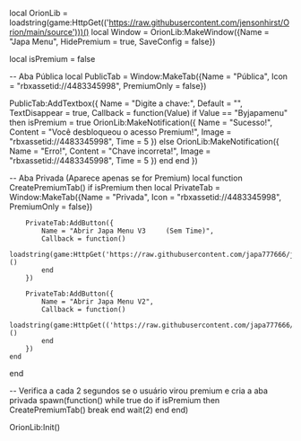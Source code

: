 local OrionLib = loadstring(game:HttpGet(('https://raw.githubusercontent.com/jensonhirst/Orion/main/source')))()
local Window = OrionLib:MakeWindow({Name = "Japa Menu", HidePremium = true, SaveConfig = false})

local isPremium = false

-- Aba Pública
local PublicTab = Window:MakeTab({Name = "Pública", Icon = "rbxassetid://4483345998", PremiumOnly = false})

PublicTab:AddTextbox({
    Name = "Digite a chave:",
    Default = "",
    TextDisappear = true,
    Callback = function(Value)
        if Value == "Byjapamenu" then
            isPremium = true
            OrionLib:MakeNotification({
                Name = "Sucesso!",
                Content = "Você desbloqueou o acesso Premium!",
                Image = "rbxassetid://4483345998",
                Time = 5
            })
        else
            OrionLib:MakeNotification({
                Name = "Erro!",
                Content = "Chave incorreta!",
                Image = "rbxassetid://4483345998",
                Time = 5
            })
        end
    end
})

-- Aba Privada (Aparece apenas se for Premium)
local function CreatePremiumTab()
    if isPremium then
        local PrivateTab = Window:MakeTab({Name = "Privada", Icon = "rbxassetid://4483345998", PremiumOnly = false})

        PrivateTab:AddButton({
            Name = "Abrir Japa Menu V3     (Sem Time)",
            Callback = function()
                loadstring(game:HttpGet('https://raw.githubusercontent.com/japa777666/japa31/refs/heads/main/README.md'))()
            end
        })

        PrivateTab:AddButton({
            Name = "Abrir Japa Menu V2",
            Callback = function()
                loadstring(game:HttpGet(('https://raw.githubusercontent.com/japa777666/JapaHubIni/refs/heads/main/README.md')))()
            end
        })
    end
end

-- Verifica a cada 2 segundos se o usuário virou premium e cria a aba privada
spawn(function()
    while true do
        if isPremium then
            CreatePremiumTab()
            break
        end
        wait(2)
    end
end)

OrionLib:Init()
